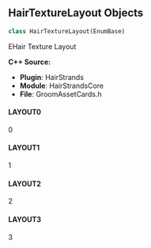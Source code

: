 ## HairTextureLayout Objects

```python
class HairTextureLayout(EnumBase)
```

EHair Texture Layout

**C++ Source:**

- **Plugin**: HairStrands
- **Module**: HairStrandsCore
- **File**: GroomAssetCards.h

<a id="unreal.HairTextureLayout.LAYOUT0"></a>

#### LAYOUT0

0

<a id="unreal.HairTextureLayout.LAYOUT1"></a>

#### LAYOUT1

1

<a id="unreal.HairTextureLayout.LAYOUT2"></a>

#### LAYOUT2

2

<a id="unreal.HairTextureLayout.LAYOUT3"></a>

#### LAYOUT3

3

<a id="unreal.GroomGeometryType"></a>